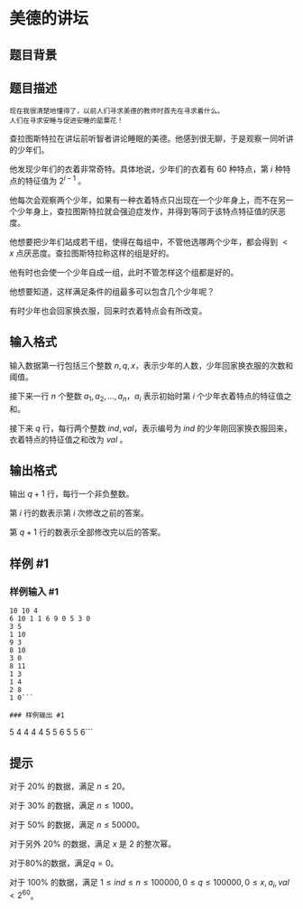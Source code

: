 # 美德的讲坛

## 题目背景



## 题目描述

```
现在我很清楚地懂得了，以前人们寻求美德的教师时首先在寻求着什么。
人们在寻求安睡与促进安睡的罂粟花！
```

查拉图斯特拉在讲坛前听智者讲论睡眠的美德。他感到很无聊，于是观察一同听讲的少年们。

他发现少年们的衣着非常奇特。具体地说，少年们的衣着有 $60$ 种特点，第 $i$ 种特点的特征值为 $2^{i-1}$ 。

他每次会观察两个少年，如果有一种衣着特点只出现在一个少年身上，而不在另一个少年身上，查拉图斯特拉就会强迫症发作，并得到等同于该特点特征值的厌恶度。

他想要把少年们站成若干组，使得在每组中，不管他选哪两个少年，都会得到 $<x$ 点厌恶度。查拉图斯特拉称这样的组是好的。

他有时也会使一个少年自成一组，此时不管怎样这个组都是好的。

他想要知道，这样满足条件的组最多可以包含几个少年呢？

有时少年也会回家换衣服，回来时衣着特点会有所改变。

## 输入格式

输入数据第一行包括三个整数 $n,q,x$，表示少年的人数，少年回家换衣服的次数和阈值。

接下来一行 $n$ 个整数 $a_1,a_2,\dots,a_n$，$a_i$ 表示初始时第 $i$ 个少年衣着特点的特征值之和。

接下来 $q$ 行，每行两个整数 $ind,val$，表示编号为 $ind$ 的少年刚回家换衣服回来，衣着特点的特征值之和改为 $val$ 。

## 输出格式

输出 $q+1$ 行，每行一个非负整数。

第 $i$ 行的数表示第 $i$ 次修改之前的答案。

第 $q+1$ 行的数表示全部修改完以后的答案。

## 样例 #1

### 样例输入 #1
```
10 10 4
6 10 1 1 6 9 0 5 3 0 
3 5
1 10
9 3
8 10
3 0
8 11
1 3
1 4
2 8
1 0```

### 样例输出 #1

```
5
4
4
4
4
5
5
6
5
5
6```

## 提示

对于 $20\%$ 的数据，满足 $n\le 20$。

对于 $30\%$ 的数据，满足 $n\le 1000$。

对于 $50\%$ 的数据，满足 $n\le 50000$。

对于另外 $20\%$ 的数据，满足 $x$ 是 $2$ 的整次幂。

对于$80\%$的数据，满足$q=0$。

对于 $100\%$ 的数据，满足 $1\le ind\le n\le 100000,0\le q\le 100000,0\le x,a_i,val< 2^{60}$。
